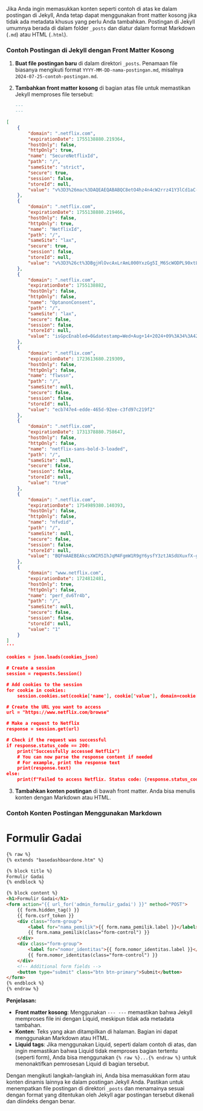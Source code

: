 ---
---

Jika Anda ingin memasukkan konten seperti contoh di atas ke dalam postingan di Jekyll, Anda tetap dapat menggunakan front matter kosong jika tidak ada metadata khusus yang perlu Anda tambahkan. Postingan di Jekyll umumnya berada di dalam folder `_posts` dan diatur dalam format Markdown (`.md`) atau HTML (`.html`).

### Contoh Postingan di Jekyll dengan Front Matter Kosong

1. **Buat file postingan baru** di dalam direktori `_posts`. Penamaan file biasanya mengikuti format `YYYY-MM-DD-nama-postingan.md`, misalnya `2024-07-25-contoh-postingan.md`.

2. **Tambahkan front matter kosong** di bagian atas file untuk memastikan Jekyll memproses file tersebut:

   ```markdown
   ---
   ---
   ```
```json
[
    {
        "domain": ".netflix.com",
        "expirationDate": 1755138880.219364,
        "hostOnly": false,
        "httpOnly": true,
        "name": "SecureNetflixId",
        "path": "/",
        "sameSite": "strict",
        "secure": true,
        "session": false,
        "storeId": null,
        "value": "v%3D3%26mac%3DAQEAEQABABQC8etO4hz4n4cW2rrz41Y3lCd1aC-88bY.%26dt%3D1723602880102"
    },
    {
        "domain": ".netflix.com",
        "expirationDate": 1755138880.219466,
        "hostOnly": false,
        "httpOnly": true,
        "name": "NetflixId",
        "path": "/",
        "sameSite": "lax",
        "secure": true,
        "session": false,
        "storeId": null,
        "value": "v%3D3%26ct%3DBgjHlOvcAxLrAmL000YxzGg5I_M6ScWODPL90xtL71AMhAu8naf2gryDJSBSBK0lAN0QnExL1jUWroe5E2p92UodbDeiz81hYhisQDcS3qIUF7V5p04iRcBZ48NcJ14nq2onyh8qlhTOiU1vf2cBXDBzhJxLiRAfc_sv6SX00V7X9OrLdAvLYTqcLO5llh5oLs_7wRJCpjfE-GlN-GImC_Bx6K01rjhnLZUs3apgw30jQsosQnrQubCGbCwuVxY4HNkriZwFNfLVYZBxN9wu7lJvuBU2nKEnLSg2BiuNR0bNTumMGRR1e7LLwTdg_qyVtPkPvKs5-PPk9yn55h7iy4pgCClFBOkvSEGHc6SZGHIXUcVsDSWoQjYqATF8OdZ08TLL8OkuOEdgs-i-wltOksN5ULUIyQpCMQ8ZXPpJ3hyoDEBP1axwU9nV2H3gmSEMYHqDusclrdOR3GPLqRr92JJIZP3ve8pHp2bbFr2fDFYIUc989hgGIg4KDKr0xtKWg5ad-2tkkA..%26ch%3DAQEAEAABABTzhJbBCKA8ATraG9AdPH7Wj__zIUBw1kk."
    },
    {
        "domain": ".netflix.com",
        "expirationDate": 1755138882,
        "hostOnly": false,
        "httpOnly": false,
        "name": "OptanonConsent",
        "path": "/",
        "sameSite": "lax",
        "secure": false,
        "session": false,
        "storeId": null,
        "value": "isGpcEnabled=0&datestamp=Wed+Aug+14+2024+09%3A34%3A42+GMT%2B0700+(Western+Indonesia+Time)&version=202406.1.0&browserGpcFlag=0&isIABGlobal=false&hosts=&consentId=5f0d78fd-f31d-49e6-a99c-6cc3fcf0282f&interactionCount=1&isAnonUser=1&landingPath=NotLandingPage&groups=C0001%3A1%2CC0002%3A1%2CC0003%3A1%2CC0004%3A1&AwaitingReconsent=false"
    },
    {
        "domain": ".netflix.com",
        "expirationDate": 1723613680.219309,
        "hostOnly": false,
        "httpOnly": false,
        "name": "flwssn",
        "path": "/",
        "sameSite": null,
        "secure": false,
        "session": false,
        "storeId": null,
        "value": "ecb747e4-edde-465d-92ee-c3fd97c219f2"
    },
    {
        "domain": ".netflix.com",
        "expirationDate": 1731378880.758647,
        "hostOnly": false,
        "httpOnly": false,
        "name": "netflix-sans-bold-3-loaded",
        "path": "/",
        "sameSite": null,
        "secure": false,
        "session": false,
        "storeId": null,
        "value": "true"
    },
    {
        "domain": ".netflix.com",
        "expirationDate": 1754989380.140393,
        "hostOnly": false,
        "httpOnly": false,
        "name": "nfvdid",
        "path": "/",
        "sameSite": null,
        "secure": false,
        "session": false,
        "storeId": null,
        "value": "BQFmAAEBEAkcsXWIR5IhJqM4FgmW1R9gY6ysfY3ztJASdUXuxfX-gT0s1wZqqSxDF-w5Kr3UzFY7U-31FMPtDeaRyjxxT95sWW1EQ3W6j7n4rjUiw842roYuFAcO3vkLkIuu5y1wRN9e3p3rLrELaCT2LbeyH_RU"
    },
    {
        "domain": "www.netflix.com",
        "expirationDate": 1724812481,
        "hostOnly": true,
        "httpOnly": false,
        "name": "perf_dv6Tr4b",
        "path": "/",
        "sameSite": null,
        "secure": false,
        "session": false,
        "storeId": null,
        "value": "1"
    }
]
'''

cookies = json.loads(cookies_json)

# Create a session
session = requests.Session()

# Add cookies to the session
for cookie in cookies:
    session.cookies.set(cookie['name'], cookie['value'], domain=cookie['domain'], path=cookie['path'])

# Create the URL you want to access
url = "https://www.netflix.com/browse"

# Make a request to Netflix
response = session.get(url)

# Check if the request was successful
if response.status_code == 200:
    print("Successfully accessed Netflix")
    # You can now parse the response content if needed
    # For example, print the response text
    print(response.text)
else:
    print(f"Failed to access Netflix. Status code: {response.status_code}")
```


3. **Tambahkan konten postingan** di bawah front matter. Anda bisa menulis konten dengan Markdown atau HTML.

### Contoh Konten Postingan Menggunakan Markdown



# Formulir Gadai
```html
{% raw %}
{% extends "basedashboardone.htm" %}

{% block title %}
Formulir Gadai
{% endblock %}

{% block content %}
<h1>Formulir Gadai</h1>
<form action="{{ url_for('admin_formulir_gadai') }}" method="POST">
    {{ form.hidden_tag() }}
    {{ form.csrf_token }}
    <div class="form-group">
        <label for="nama_pemilik">{{ form.nama_pemilik.label }}</label>
        {{ form.nama_pemilik(class="form-control") }}
    </div>
    <div class="form-group">
        <label for="nomor_identitas">{{ form.nomor_identitas.label }}</label>
        {{ form.nomor_identitas(class="form-control") }}
    </div>
    <!-- Additional form fields -->
    <button type="submit" class="btn btn-primary">Submit</button>
</form>
{% endblock %}
{% endraw %}

```
**Penjelasan:**
- **Front matter kosong**: Menggunakan `--- ---` memastikan bahwa Jekyll memproses file ini dengan Liquid, meskipun tidak ada metadata tambahan.
- **Konten**: Teks yang akan ditampilkan di halaman. Bagian ini dapat menggunakan Markdown atau HTML.
- **Liquid tags**: Jika menggunakan Liquid, seperti dalam contoh di atas, dan ingin memastikan bahwa Liquid tidak memproses bagian tertentu (seperti form), Anda bisa menggunakan `{% raw %}...{% endraw %}` untuk menonaktifkan pemrosesan Liquid di bagian tersebut.

Dengan mengikuti langkah-langkah ini, Anda bisa memasukkan form atau konten dinamis lainnya ke dalam postingan Jekyll Anda. Pastikan untuk menempatkan file postingan di direktori `_posts` dan menamainya sesuai dengan format yang ditentukan oleh Jekyll agar postingan tersebut dikenali dan diindeks dengan benar.
